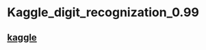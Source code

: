 # Kaggle_digit_recognization_0.99
## [kaggle](https://www.kaggle.com/code/sakaitt/mnist-with-cnn-beginer)
